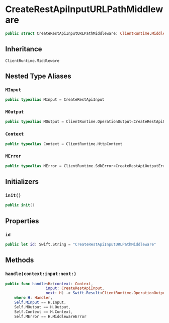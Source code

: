 # CreateRestApiInputURLPathMiddleware

``` swift
public struct CreateRestApiInputURLPathMiddleware: ClientRuntime.Middleware 
```

## Inheritance

`ClientRuntime.Middleware`

## Nested Type Aliases

### `MInput`

``` swift
public typealias MInput = CreateRestApiInput
```

### `MOutput`

``` swift
public typealias MOutput = ClientRuntime.OperationOutput<CreateRestApiOutputResponse>
```

### `Context`

``` swift
public typealias Context = ClientRuntime.HttpContext
```

### `MError`

``` swift
public typealias MError = ClientRuntime.SdkError<CreateRestApiOutputError>
```

## Initializers

### `init()`

``` swift
public init() 
```

## Properties

### `id`

``` swift
public let id: Swift.String = "CreateRestApiInputURLPathMiddleware"
```

## Methods

### `handle(context:input:next:)`

``` swift
public func handle<H>(context: Context,
                  input: CreateRestApiInput,
                  next: H) -> Swift.Result<ClientRuntime.OperationOutput<CreateRestApiOutputResponse>, MError>
    where H: Handler,
    Self.MInput == H.Input,
    Self.MOutput == H.Output,
    Self.Context == H.Context,
    Self.MError == H.MiddlewareError
```
